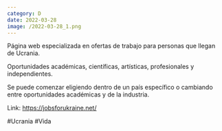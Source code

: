 ```yaml
--- 
category: D 
date: 2022-03-28 
image: /2022-03-28_1.png 
--- 
```


Página web especializada en ofertas de trabajo para personas que llegan de Ucrania. 

Oportunidades académicas, científicas, artísticas, profesionales y independientes. 

Se puede comenzar eligiendo dentro de un país específico o cambiando entre oportunidades académicas y de la industria.

Link: https://jobsforukraine.net/

#Ucrania #Vida